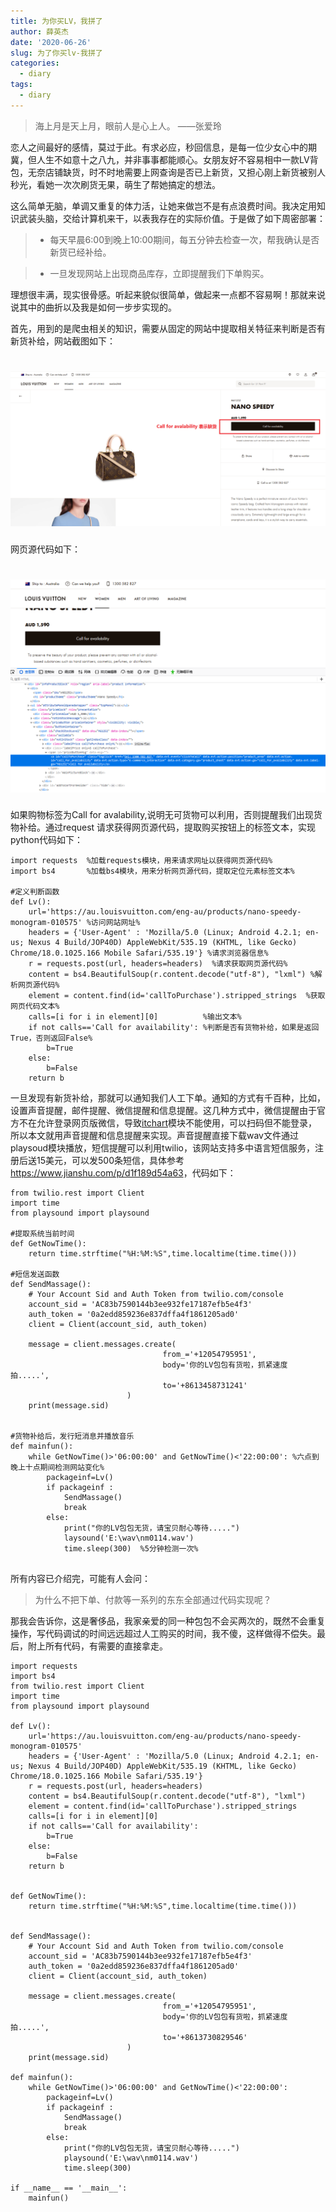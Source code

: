 ```yaml
---
title: 为你买LV，我拼了
author: 薛英杰
date: '2020-06-26'
slug: 为了你买lv-我拼了
categories:
  - diary
tags:
  - diary
---
```


>海上月是天上月，眼前人是心上人。        ——张爱玲


恋人之间最好的感情，莫过于此。有求必应，秒回信息，是每一位少女心中的期冀，但人生不如意十之八九，并非事事都能顺心。女朋友好不容易相中一款LV背包，无奈店铺缺货，时不时地需要上网查询是否已上新货，又担心刚上新货被别人秒光，看她一次次刷货无果，萌生了帮她搞定的想法。

这么简单无脑，单调又重复的体力活，让她来做岂不是有点浪费时间。我决定用知识武装头脑，交给计算机来干，以表我存在的实际价值。于是做了如下周密部署：
> - 每天早晨6:00到晚上10:00期间，每五分钟去检查一次，帮我确认是否新货已经补给。

> - 一旦发现网站上出现商品库存，立即提醒我们下单购买。

理想很丰满，现实很骨感。听起来貌似很简单，做起来一点都不容易啊！那就来说说其中的曲折以及我是如何一步步实现的。

首先，用到的是爬虫相关的知识，需要从固定的网站中提取相关特征来判断是否有新货补给，网站截图如下：

# ![](/images/Lv.png)

网页源代码如下：
# ![](/images/code.png)

如果购物标签为Call for avalability,说明无可货物可以利用，否则提醒我们出现货物补给。通过request 请求获得网页源代码，提取购买按钮上的标签文本，实现python代码如下：
```
import requests  %加载requests模块，用来请求网址以获得网页源代码%
import bs4       %加载bs4模块，用来分析网页源代码，提取定位元素标签文本%

#定义判断函数
def Lv():
    url='https://au.louisvuitton.com/eng-au/products/nano-speedy-monogram-010575' %访问网站网址%
    headers = {'User-Agent' : 'Mozilla/5.0 (Linux; Android 4.2.1; en-us; Nexus 4 Build/JOP40D) AppleWebKit/535.19 (KHTML, like Gecko) Chrome/18.0.1025.166 Mobile Safari/535.19'} %请求浏览器信息%
    r = requests.post(url, headers=headers)  %请求获取网页源代码%
    content = bs4.BeautifulSoup(r.content.decode("utf-8"), "lxml") %解析网页源代码%
    element = content.find(id='callToPurchase').stripped_strings  %获取网页代码文本%
    calls=[i for i in element][0]          %输出文本%
    if not calls=='Call for availability': %判断是否有货物补给，如果是返回True，否则返回False%
        b=True
    else:
        b=False
    return b   
```


一旦发现有新货补给，那就可以通知我们人工下单。通知的方式有千百种，比如，设置声音提醒，邮件提醒、微信提醒和信息提醒。这几种方式中，微信提醒由于官方不在允许登录网页版微信，导致[itchart](https://www.cnblogs.com/jiaoyu121/p/6944398.html)模块不能使用，可以扫码但不能登录，所以本文就用声音提醒和信息提醒来实现。声音提醒直接下载wav文件通过playsoud模块播放，短信提醒可以利用twilio，该网站支持多中语言短信服务，注册后送15美元，可以发500条短信，具体参考<https://www.jianshu.com/p/d1f189d54a63>，代码如下：


```
from twilio.rest import Client
import time
from playsound import playsound

#提取系统当前时间
def GetNowTime():
    return time.strftime("%H:%M:%S",time.localtime(time.time()))

#短信发送函数
def SendMassage():
    # Your Account Sid and Auth Token from twilio.com/console
    account_sid = 'AC83b7590144b3ee932fe17187efb5e4f3'
    auth_token = '0a2edd859236e837dffa4f1861205ad0'
    client = Client(account_sid, auth_token)
    
    message = client.messages.create(
                                  from_='+12054795951',
                                  body='你的LV包包有货啦，抓紧速度拍.....',
                                  to='+8613458731241'
                          )
    print(message.sid)


#货物补给后，发行短消息并播放音乐
def mainfun():   
    while GetNowTime()>'06:00:00' and GetNowTime()<'22:00:00': %六点到晚上十点期间检测网站变化%
        packageinf=Lv()
        if packageinf :
            SendMassage()
            break
        else:
            print("你的LV包包无货，请宝贝耐心等待.....")
            laysound('E:\wav\nm0114.wav')
            time.sleep(300)  %5分钟检测一次%
            
```
所有内容已介绍完，可能有人会问：
> 为什么不把下单、付款等一系列的东东全部通过代码实现呢？

那我会告诉你，这是奢侈品，我家亲爱的同一种包包不会买两次的，既然不会重复操作，写代码调试的时间远远超过人工购买的时间，我不傻，这样做得不偿失。最后，附上所有代码，有需要的直接拿走。
```
import requests
import bs4
from twilio.rest import Client
import time
from playsound import playsound

def Lv():
    url='https://au.louisvuitton.com/eng-au/products/nano-speedy-monogram-010575'
    headers = {'User-Agent' : 'Mozilla/5.0 (Linux; Android 4.2.1; en-us; Nexus 4 Build/JOP40D) AppleWebKit/535.19 (KHTML, like Gecko) Chrome/18.0.1025.166 Mobile Safari/535.19'}
    r = requests.post(url, headers=headers)
    content = bs4.BeautifulSoup(r.content.decode("utf-8"), "lxml")
    element = content.find(id='callToPurchase').stripped_strings
    calls=[i for i in element][0]
    if not calls=='Call for availability':
        b=True
    else:
        b=False
    return b   


def GetNowTime():
    return time.strftime("%H:%M:%S",time.localtime(time.time()))


def SendMassage():
    # Your Account Sid and Auth Token from twilio.com/console
    account_sid = 'AC83b7590144b3ee932fe17187efb5e4f3'
    auth_token = '0a2edd859236e837dffa4f1861205ad0'
    client = Client(account_sid, auth_token)
    
    message = client.messages.create(
                                  from_='+12054795951',
                                  body='你的LV包包有货啦，抓紧速度拍.....',
                                  to='+8613730829546'
                          )
    print(message.sid)
    
def mainfun():   
    while GetNowTime()>'06:00:00' and GetNowTime()<'22:00:00':
        packageinf=Lv()
        if packageinf :
            SendMassage()
            break
        else:
            print("你的LV包包无货，请宝贝耐心等待.....")
            playsound('E:\wav\nm0114.wav')
            time.sleep(300)
            
if __name__ == '__main__':
    mainfun()
```


